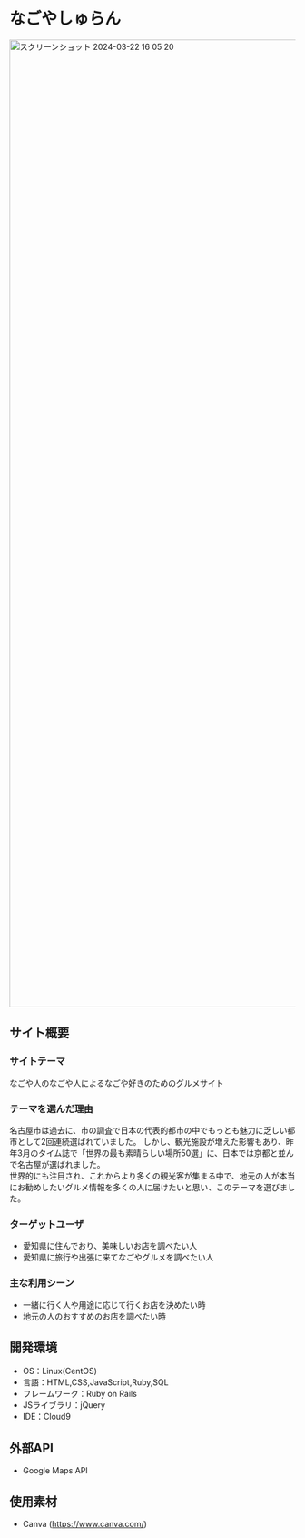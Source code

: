 # なごやしゅらん
<img width="1701" alt="スクリーンショット 2024-03-22 16 05 20" src="https://github.com/kano0000/NagoyaChelin/assets/129806087/d4c7389b-0472-49b2-9d60-13c1692d102f">


## サイト概要
### サイトテーマ
なごや人のなごや人によるなごや好きのためのグルメサイト

### テーマを選んだ理由
名古屋市は過去に、市の調査で日本の代表的都市の中でもっとも魅力に乏しい都市として2回連続選ばれていました。
しかし、観光施設が増えた影響もあり、昨年3月のタイム誌で「世界の最も素晴らしい場所50選」に、日本では京都と並んで名古屋が選ばれました。<br>
世界的にも注目され、これからより多くの観光客が集まる中で、地元の人が本当にお勧めしたいグルメ情報を多くの人に届けたいと思い、このテーマを選びました。


### ターゲットユーザ
 - 愛知県に住んでおり、美味しいお店を調べたい人
 - 愛知県に旅行や出張に来てなごやグルメを調べたい人

### 主な利用シーン
 - 一緒に行く人や用途に応じて行くお店を決めたい時
 - 地元の人のおすすめのお店を調べたい時

## 開発環境
- OS：Linux(CentOS)
- 言語：HTML,CSS,JavaScript,Ruby,SQL
- フレームワーク：Ruby on Rails
- JSライブラリ：jQuery
- IDE：Cloud9

## 外部API
- Google Maps API

## 使用素材
- Canva (https://www.canva.com/)